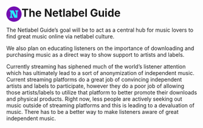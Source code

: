 # <img src="./public/favicon.svg" width="40" align="left"> The Netlabel Guide

The Netlabel Guide’s goal will be to act as a central hub for music lovers to find great music online via netlabel culture.

We also plan on educating listeners on the importance of downloading and purchasing music as a direct way to show support to artists and labels. 

Currently streaming has siphened much of the world’s listener attention which has ultimately lead to a sort of anonymization of independent music. Current streaming platforms do a great job of convincing independent artists and labels to participate, however they do a poor job of allowing those artists/labels to utilize that platform to better promote their downloads and physical products. Right now, less people are actively seeking out music outside of streaming platforms and this is leading to a devaluation of music. There has to be a better way to make listeners aware of great independent music.